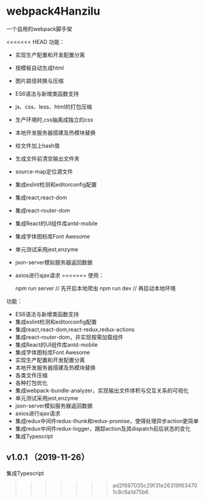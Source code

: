 # webpack4Hanzilu #

一个自用的webpack脚手架

<<<<<<< HEAD
功能：

- 实现生产配置和开发配置分离
- 按模板自动生成html
- 图片路径转换与压缩
- ES6语法与新增类函数支持
- js、css、less、html的打包压缩
- 生产环境时,css抽离成独立的css
- 本地开发服务器搭建及热模块替换
- 给文件加上hash值
- 生成文件前清空输出文件夹
- source-map定位源文件
- 集成eslint检测和editorconfig配置
- 集成react,react-dom
- 集成react-router-dom
- 集成React的UI组件库antd-mobile
- 集成字体图标库Font Awesome
- 单元测试采用jest,enzyme
- json-server模拟服务器返回数据
- axios进行ajax请求
=======
使用：

    npm run server // 先开启本地爬虫
    npm run dev // 再启动本地环境

功能：

- ES6语法与新增类函数支持
- 集成eslint检测和editorconfig配置
- 集成react,react-dom,react-redux,redux-actions
- 集成react-router-dom，并实现按需加载组件
- 集成React的UI组件库antd-mobile
- 集成字体图标库Font Awesome
- 实现生产配置和开发配置分离
- 本地开发服务器搭建及热模块替换
- 各类文件压缩
- 各种打包优化
- 集成webpack-bundle-analyzer，实现输出文件体积与交互关系的可视化
- 单元测试采用jest,enzyme
- json-server模拟服务器返回数据
- axios进行ajax请求
- 集成redux中间件redux-thunk和redux-promise，使得处理异步action更简单
- 集成redux中间件redux-logger，跟踪action及其dispatch前后状态的变化
- 集成Typescript

## v1.0.1 （2019-11-26） ##

集成Typescript

>>>>>>> ad2f687035c29f31e26318f634701c8c6a1d75b6

